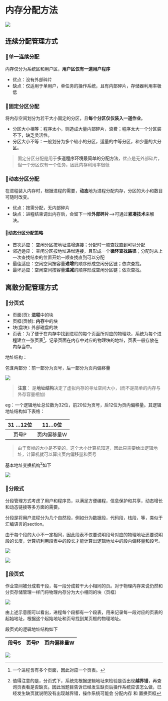 # 内存分配方法

![](https://skywalkerch-1303839378.cos.ap-nanjing.myqcloud.com/mypicbed202307021002502.png)

## 连续分配管理方式

### 🍡单一连续分配

内存仅分为系统区和用户区，**用户区仅有一道用户程序**

- 优点：没有外部碎片
- 缺点：仅适用于单用户，单任务的操作系统，且有内部碎片，存储器利用率极低

### 🍭固定分区分配

将内存空间划分为若干大小固定的分区，且**每个分区仅仅装入一道作业**。

- 分区大小相等：程序太小，则造成大量内部碎片，浪费；程序太大一个分区装不下，缺乏灵活性。
- 分区大小不等：一般划分为多个较小的分区，适量的中等分区，和少量的大分区。

>固定分区分配是用于**多道程序环境最简单的分配方法**，优点是无外部碎片，但一个分区仅有一个任务，因此内存利用率很低

### 🧁动态分区分配

在进程装入内存时，根据进程的需要，**动态**地为进程分配内存，分区的大小和数目可随时改变。

- 优点：按需分配，无内部碎片
- 缺点：进程结束调出内存后，会留下一堆**外部碎片**–>可通过**紧凑技术**来解决。

#### 🍢动态分区分配策略

- 首次适应： 空闲分区按地址递增连接；分配时一顺查找直到可以分配
- 邻近适应： 空闲分区按地址递增连接，且形成一个**循环查找路径**；分配时从上一次查找结束的位置开始一顺查找直到可以分配
- 最佳适应：空闲空间按容量**递增**的顺序形成空闲分区链；依次查找。
- 最坏适应：空闲空间按容量**递减**的顺序形成空闲分区链；依次查找。

## 离散分配管理方式

### 🍉分页式

- 页面(页): **进程**中的块
- 页框(页帧): **内存**中的块
- 块(盘块): 外部磁盘的块
- 页表：为了便于在内存中找到进程的每个页面所对应的物理块，系统为每个进程建立一张页表[^1]，记录页面在内存中对应的物理块的地址，页表一般存放在内存当中。

地址结构：

包含两部分：前一部分为页号，后一部分为页内偏移量

![](https://skywalkerch-1303839378.cos.ap-nanjing.myqcloud.com/mypicbed202307030038228.png)

> **注意**： 是**地址结构**决定了虚拟内存的寻址空间大小，(而不是简单的内存与外存容量相加)

eg：一个逻辑地址总位数为32位，前20位为页号，后12位为页内偏移量。其逻辑地址结构如下表格：

| 31 …12位 |   11…0位    |
| :------: | :---------: |
|  页号P   | 页内偏移量W |

> 由于页帧的大小是不变的，这个大小计算机知道，因此只需要给出逻辑地址，计算机就可以算出页内偏移量和页号

基本地址变换机构[^2]如下

![](https://skywalkerch-1303839378.cos.ap-nanjing.myqcloud.com/mypicbed202307022337560.jpg)

### 🍓分段式

分段管理方式考虑了用户和程序员，以满足方便编程，信息保护和共享，动态增长和动态链接等多方面的需要。

分段是将用户进程分为几个自然段，例如分为数据段，代码段，栈段，等，类似于汇编语言的section。

由于每个段的大小不一定相同，因此段表不仅要说明段号对应的物理地址还要说明段的长度，计算机利用段表中的段长才能计算出逻辑地址中的段内偏移量和段号。

![](https://skywalkerch-1303839378.cos.ap-nanjing.myqcloud.com/mypicbed202307022336680.png)

![](https://skywalkerch-1303839378.cos.ap-nanjing.myqcloud.com/mypicbed202307022336527.png)

### 🥝段页式

作业空间被分成若干段，每一段分成若干大小相同的页。对于物理内存来说仍然和分页存储管理一样门将物理内存分为大小相同的块（页框）

![](https://skywalkerch-1303839378.cos.ap-nanjing.myqcloud.com/mypicbed202307022335829.jpg)

由上述示意图可以看出，进程每个段都有一个段表，用来记录每一段对应的页表的起始地址，根据这个起始地址和页号找到某页框的物理地址。

段页式的逻辑地址结构如下

| 段号S | 页号P | 页内偏移量W |
| :---: | :---: | :---------: |

![](https://skywalkerch-1303839378.cos.ap-nanjing.myqcloud.com/mypicbed202307022347330.png)

[^1]: 一个进程含有多个页面，因此对应一个页表。

[^2]: 值得注意的是，分页式下，系统先根据逻辑地址来检验是否出现**越界错**，再查询页表看是否缺页。因此当题目告诉已经发生缺页后操作系统应该怎么做，已经发生缺页就说明没有出现越界错，操作系统可能会 分配内存 和 置换页框

